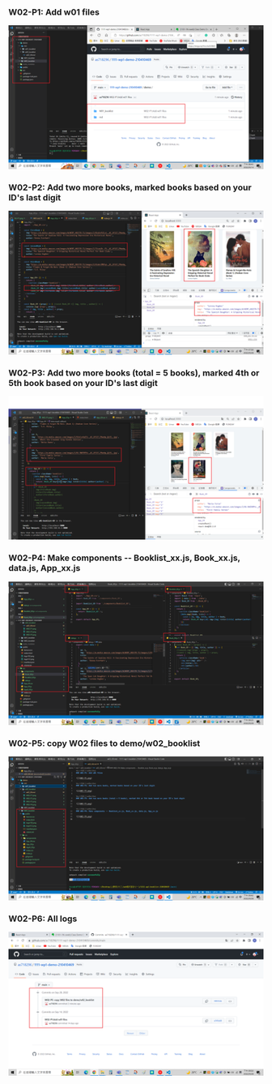 ### W02-P1: Add w01 files

![](W02-P1.png)

### W02-P2: Add two more books, marked books based on your ID's last digit

![](W02-P2.png)

### W02-P3: Add two more books (total = 5 books), marked 4th or 5th book based on your ID's last digit

![](W02-P3.png)

### W02-P4: Make components -- Booklist_xx.js, Book_xx.js, data.js, App_xx.js

![](W02-P4.png)

### W02-P5: copy W02 files to demo/w02_booklist

![](W02-P5.png)

### W02-P6: All logs

![](W02-P6.png)
